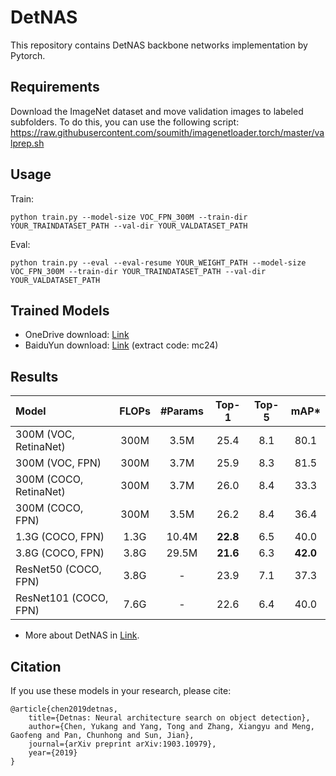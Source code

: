 # DetNAS

This repository contains DetNAS backbone networks implementation by Pytorch.

## Requirements
Download the ImageNet dataset and move validation images to labeled subfolders. To do this, you can use the following script:
https://raw.githubusercontent.com/soumith/imagenetloader.torch/master/valprep.sh

## Usage
Train:
```shell
python train.py --model-size VOC_FPN_300M --train-dir YOUR_TRAINDATASET_PATH --val-dir YOUR_VALDATASET_PATH
```
Eval:
```shell
python train.py --eval --eval-resume YOUR_WEIGHT_PATH --model-size VOC_FPN_300M --train-dir YOUR_TRAINDATASET_PATH --val-dir YOUR_VALDATASET_PATH
```

## Trained Models
- OneDrive download: [Link](https://1drv.ms/f/s!AgaP37NGYuEXhRfQxHRseR7eSxXo)
- BaiduYun download: [Link](https://pan.baidu.com/s/1EUQVoFPb74yZm0JWHKjFOw) (extract code: mc24)



## Results

| Model                  | FLOPs| #Params| Top-1    | Top-5 |         mAP*       |
| :------------          | :---:| :-----:| :---:    | :---: | :--------------:   |
|300M (VOC, RetinaNet)	 | 300M	|  3.5M  |  25.4	|  8.1  |       80.1         |
|300M (VOC, FPN)	     | 300M	|  3.7M	 |  25.9    |  8.3  |       81.5         |
|300M (COCO, RetinaNet)  | 300M	|  3.7M  |  26.0    |  8.4  |       33.3         |
|300M (COCO, FPN) 	     | 300M	|  3.5M  |  26.2    |  8.4  |       36.4         |
|1.3G (COCO, FPN)	     | 1.3G	|  10.4M | **22.8** |  6.5  |       40.0         |
|3.8G (COCO, FPN)        | 3.8G	|  29.5M | **21.6** |  6.3  |     **42.0**       |
|ResNet50 (COCO, FPN)    | 3.8G	|  -     |  23.9    |  7.1  |       37.3         |
|ResNet101 (COCO, FPN)   | 7.6G	|  -     |  22.6    |  6.4  |       40.0         |

* More about DetNAS in [Link](https://github.com/megvii-model/DetNAS).

## Citation
If you use these models in your research, please cite:


    @article{chen2019detnas,
        title={Detnas: Neural architecture search on object detection},
        author={Chen, Yukang and Yang, Tong and Zhang, Xiangyu and Meng, Gaofeng and Pan, Chunhong and Sun, Jian},
        journal={arXiv preprint arXiv:1903.10979},
        year={2019}
    }
